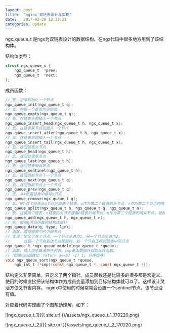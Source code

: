 ```yaml
---
layout: post
title:  "nginx 双链表设计与实现"
date:   2017-02-20 12:33:21
categories: update
---
```


ngx\_queue\_t 是ngx为双链表设计的数据结构。在ngx代码中很多地方用到了该结构体。

结构体类型：

```c
struct ngx_queue_s {
    ngx_queue_t  *prev;
    ngx_queue_t  *next;
};
```

成员函数：

```c
// 宏，用来初始化一个节点
ngx_queue_init(ngx_queue_t q);
// 宏，判断一个是否为空链表
ngx_queue_empty(ngx_queue_t q);
// 宏，在链表头部插入一个节点
ngx_queue_insert_head(ngx_queue_t h, ngx_queue_t x);
// 宏，在链表某节点后插入一个节点
ngx_queue_insert_after(ngx_queue_t h, ngx_queue_t x);
// 宏，在链表尾部插入一个节点
ngx_queue_insert_tail(ngx_queue_t h, ngx_queue_t x);
// 宏，返回链表头节点
ngx_queue_head(ngx_queue_t h);
// 宏，返回链表尾节点
ngx_queue_last(ngx_queue_t h);
// 宏，返回链表哨兵界点
ngx_queue_sentinel(ngx_queue_t h);
// 宏，返回当前节点下一个节点
ngx_queue_next(ngx_queue_t q);
// 宏，返回当前节点上一个节点
ngx_queue_prev(ngx_queue_t q);
// 宏，从x所属链表中移除x节点
ngx_queue_remove(ngx_queue_t q);
// 宏，把h这个链表从q节点分成两个链表，q作为第二个链表的头节点，n作为第二个节点的哨兵节点
ngx_queue_split(ngx_queue_t h, ngx_queue_t q, ngx_queue_t n);
// 宏，拼接两个链表，n链表的头节点接着h链表的尾节点，n作为第二个链表的哨兵节点，被移除
ngx_queue_add(ngx_queue_t h, ngx_queue_t n);
// 宏，取得q节点所属的结构体指针
ngx_queue_data(q, type, link);
// 函数，取得链表中的中间节点
// 实现：定义了两个节点，一个节点步进为1，另一个节点步进为2，
//      当后一个节点到达节点尾部时，前一个节点正好到链表中间节点
ngx_queue_t *ngx_queue_middle(ngx_queue_t *queue);
// 函数，插入排序算法排序列表。cmp是函数指针指向比较函数。
//（如果cmp函数如：return a<=b? -1? 1; 升序排序）
void ngx_queue_sort(ngx_queue_t *queue,
    ngx_int_t (*cmp)(const ngx_queue_t *, const ngx_queue_t *));
```

结构定义非常简单，只定义了两个指针。成员函数还是比较多的很多都是宏定义。
使用的时候直接把该结构体作为成员变量添加到目标结构体就可以了。这样设计灵活方便又节省内存。
nginx中使用的时候常常会设置一个sentinel节点，该节点没有值。

对应着代码实现画了个图帮助理解。如下：

![ngx_queue_t_1]({{ site.url }}/assets/ngx_queue_t_1_170220.png)

![ngx_queue_t_2]({{ site.url }}/assets/ngx_queue_t_2_170220.png)

